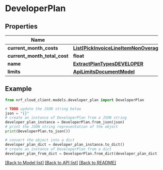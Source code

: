 # DeveloperPlan


## Properties

Name | Type | Description | Notes
------------ | ------------- | ------------- | -------------
**current_month_costs** | [**List[PickInvoiceLineItemNonOverageExcludeKeyofInvoiceLineItemNonOverageType]**](PickInvoiceLineItemNonOverageExcludeKeyofInvoiceLineItemNonOverageType.md) |  | [optional] 
**current_month_total_cost** | **float** |  | [optional] 
**name** | [**ExtractPlanTypesDEVELOPER**](ExtractPlanTypesDEVELOPER.md) |  | 
**limits** | [**ApiLimitsDocumentModel**](ApiLimitsDocumentModel.md) |  | 

## Example

```python
from nrf_cloud_client.models.developer_plan import DeveloperPlan

# TODO update the JSON string below
json = "{}"
# create an instance of DeveloperPlan from a JSON string
developer_plan_instance = DeveloperPlan.from_json(json)
# print the JSON string representation of the object
print(DeveloperPlan.to_json())

# convert the object into a dict
developer_plan_dict = developer_plan_instance.to_dict()
# create an instance of DeveloperPlan from a dict
developer_plan_from_dict = DeveloperPlan.from_dict(developer_plan_dict)
```
[[Back to Model list]](../README.md#documentation-for-models) [[Back to API list]](../README.md#documentation-for-api-endpoints) [[Back to README]](../README.md)


